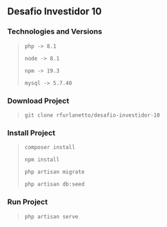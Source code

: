 ## Desafio Investidor 10

### Technologies and Versions
> `php -> 8.1`
> 
> `node -> 8.1`
> 
> `npm -> 19.3`
> 
> `mysql -> 5.7.40`

### Download Project
> `git clone rfurlanetto/desafio-investidor-10`

### Install Project
> `composer install`
>
> `npm install`
>
> `php artisan migrate`
>
> `php artisan db:seed`

### Run Project
> `php artisan serve`